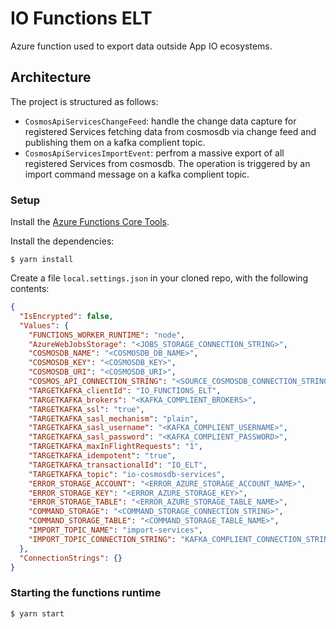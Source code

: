 # IO Functions ELT

Azure function used to export data outside App IO ecosystems.

## Architecture

The project is structured as follows:

* `CosmosApiServicesChangeFeed`: handle the change data capture for registered Services fetching data from cosmosdb via change feed and publishing them on a kafka complient topic.
* `CosmosApiServicesImportEvent`: perfrom a massive export of all registered Services from cosmosdb. The operation is triggered by an import command message on a kafka complient topic.

### Setup

Install the [Azure Functions Core Tools](https://github.com/Azure/azure-functions-core-tools).

Install the dependencies:

```
$ yarn install
```

Create a file `local.settings.json` in your cloned repo, with the
following contents:

```json
{
  "IsEncrypted": false,
  "Values": {
    "FUNCTIONS_WORKER_RUNTIME": "node",
    "AzureWebJobsStorage": "<JOBS_STORAGE_CONNECTION_STRING>",
    "COSMOSDB_NAME": "<COSMOSDB_DB_NAME>",
    "COSMOSDB_KEY": "<COSMOSDB_KEY>",
    "COSMOSDB_URI": "<COSMOSDB_URI>", 
    "COSMOS_API_CONNECTION_STRING": "<SOURCE_COSMOSDB_CONNECTION_STRING>",
    "TARGETKAFKA_clientId": "IO_FUNCTIONS_ELT",
    "TARGETKAFKA_brokers": "<KAFKA_COMPLIENT_BROKERS>",
    "TARGETKAFKA_ssl": "true",
    "TARGETKAFKA_sasl_mechanism": "plain",
    "TARGETKAFKA_sasl_username": "<KAFKA_COMPLIENT_USERNAME>",
    "TARGETKAFKA_sasl_password": "<KAFKA_COMPLIENT_PASSWORD>",
    "TARGETKAFKA_maxInFlightRequests": "1",
    "TARGETKAFKA_idempotent": "true",
    "TARGETKAFKA_transactionalId": "IO_ELT",
    "TARGETKAFKA_topic": "io-cosmosdb-services",
    "ERROR_STORAGE_ACCOUNT": "<ERROR_AZURE_STORAGE_ACCOUNT_NAME>",
    "ERROR_STORAGE_KEY": "<ERROR_AZURE_STORAGE_KEY>",
    "ERROR_STORAGE_TABLE": "<ERROR_AZURE_STORAGE_TABLE_NAME>",
    "COMMAND_STORAGE": "<COMMAND_STORAGE_CONNECTION_STRING>",
    "COMMAND_STORAGE_TABLE": "<COMMAND_STORAGE_TABLE_NAME>",
    "IMPORT_TOPIC_NAME": "import-services",
    "IMPORT_TOPIC_CONNECTION_STRING": "KAFKA_COMPLIENT_CONNECTION_STRING"
  },
  "ConnectionStrings": {}
}
```

### Starting the functions runtime

```
$ yarn start
```
